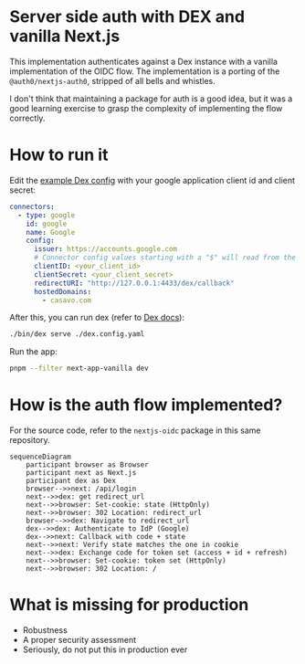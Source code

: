 # Server side auth with DEX and vanilla Next.js

This implementation authenticates against a Dex instance with a vanilla implementation of the OIDC flow. The implementation is a porting of the `@auth0/nextjs-auth0`, stripped of all bells and whistles.

I don't think that maintaining a package for auth is a good idea, but it was a good learning exercise to grasp the complexity of implementing the flow correctly.

# How to run it

Edit the [example Dex config](./dex.config.yaml) with your google application client id and client secret:

```yaml
connectors:
  - type: google
    id: google
    name: Google
    config:
      issuer: https://accounts.google.com
      # Connector config values starting with a "$" will read from the environment.
      clientID: <your_client_id>
      clientSecret: <your_client_secret>
      redirectURI: "http://127.0.0.1:4433/dex/callback"
      hostedDomains:
        - casavo.com
```

After this, you can run dex (refer to [Dex docs]()):

```bash
./bin/dex serve ./dex.config.yaml
```

Run the app:

```bash
pnpm --filter next-app-vanilla dev
```

# How is the auth flow implemented?

For the source code, refer to the `nextjs-oidc` package in this same repository.

```mermaid
sequenceDiagram
    participant browser as Browser
    participant next as Next.js
    participant dex as Dex
    browser-->>next: /api/login
    next-->>dex: get redirect_url
    next-->>browser: Set-cookie: state (HttpOnly)
    next-->>browser: 302 Location: redirect_url
    browser-->>dex: Navigate to redirect_url
    dex-->>dex: Authenticate to IdP (Google)
    dex-->>next: Callback with code + state
    next-->>next: Verify state matches the one in cookie
    next-->>dex: Exchange code for token set (access + id + refresh)
    next-->>browser: Set-cookie: token set (HttpOnly)
    next-->>browser: 302 Location: /
```

# What is missing for production

- Robustness
- A proper security assessment
- Seriously, do not put this in production ever
